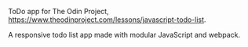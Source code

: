 ToDo app for The Odin Project, https://www.theodinproject.com/lessons/javascript-todo-list.

A responsive todo list app made with modular JavaScript and webpack.
